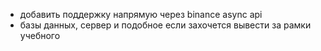 + добавить поддержку напрямую через binance async api
+ базы данных, сервер и подобное если захочется вывести за рамки учебного

